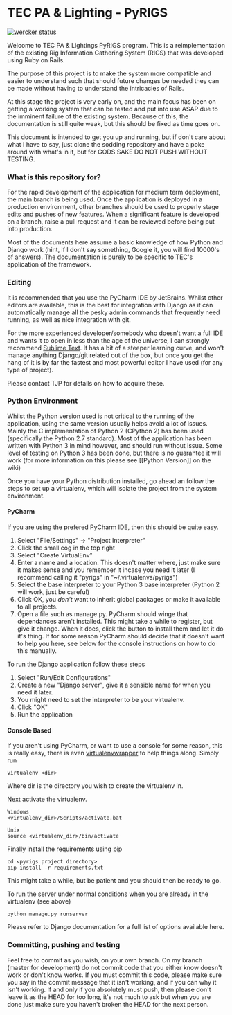 # TEC PA & Lighting - PyRIGS #
[![wercker status](https://app.wercker.com/status/b26100ecccdfb46a9a9056553daac5b7/m/master "wercker status")](https://app.wercker.com/project/bykey/b26100ecccdfb46a9a9056553daac5b7)

Welcome to TEC PA & Lightings PyRIGS program. This is a reimplementation of the existing Rig Information Gathering System (RIGS) that was developed using Ruby on Rails.

The purpose of this project is to make the system more compatible and easier to understand such that should future changes be needed they can be made without having to understand the intricacies of Rails.

At this stage the project is very early on, and the main focus has been on getting a working system that can be tested and put into use ASAP due to the imminent failure of the existing system. Because of this, the documentation is still quite weak, but this should be fixed as time goes on.

This document is intended to get you up and running, but if don't care about what I have to say, just clone the sodding repository and have a poke around with what's in it, but for GODS SAKE DO NOT PUSH WITHOUT TESTING.

### What is this repository for? ###
For the rapid development of the application for medium term deployment, the main branch is being used.
Once the application is deployed in a production environment, other branches should be used to properly stage edits and pushes of new features. When a significant feature is developed on a branch, raise a pull request and it can be reviewed before being put into production.

Most of the documents here assume a basic knowledge of how Python and Django work (hint, if I don't say something, Google it, you will find 10000's of answers). The documentation is purely to be specific to TEC's application of the framework.

### Editing ###
It is recommended that you use the PyCharm IDE by JetBrains. Whilst other editors are available, this is the best for integration with Django as it can automatically manage all the pesky admin commands that frequently need running, as well as nice integration with git.

For the more experienced developer/somebody who doesn't want a full IDE and wants it to open in less than the age of the universe, I can strongly recommend [Sublime Text](http://www.sublimetext.com/). It has a bit of a steeper learning curve, and won't manage anything Django/git related out of the box, but once you get the hang of it is by far the fastest and most powerful editor I have used (for any type of project).

Please contact TJP for details on how to acquire these.

### Python Environment ###
Whilst the Python version used is not critical to the running of the application, using the same version usually helps avoid a lot of issues. Mainly the C implementation of Python 2 (CPython 2) has been used (specifically the Python 2.7 standard). Most of the application has been written with Python 3 in mind however, and should run without issue. Some level of testing on Python 3 has been done, but there is no guarantee it will work (for more information on this please see [[Python Version]] on the wiki)

Once you have your Python distribution installed, go ahead an follow the steps to set up a virtualenv, which will isolate the project from the system environment.

#### PyCharm ####
If you are using the prefered PyCharm IDE, then this should be quite easy.

1. Select "File/Settings" -> "Project Interpreter"
2. Click the small cog in the top right
3. Select "Create VirtualEnv"
4. Enter a name and a location. This doesn't matter where, just make sure it makes sense and you remember it incase you need it later (I recommend calling it "pyrigs" in "~/.virtualenvs/pyrigs")
5. Select the base interpreter to your Python 3 base interpreter (Python 2 will work, just be careful)
6. Click OK, you *don't* want to inherit global packages or make it available to all projects.
7. Open a file such as manage.py. PyCharm should winge that dependances aren't installed. This might take a while to register, but give it change. When it does, click the button to install them and let it do it's thing. If for some reason PyCharm should decide that it doesn't want to help you here, see below for the console instructions on how to do this manually.

To run the Django application follow these steps

1. Select "Run/Edit Configurations"
2. Create a new "Django server", give it a sensible name for when you need it later.
3. You might need to set the interpreter to be your virtualenv.
4. Click "OK"
5. Run the application

#### Console Based ####
If you aren't using PyCharm, or want to use a console for some reason, this is really easy, there is even [virtualenvwrapper](https://virtualenvwrapper.readthedocs.org/en/latest/) to help things along. Simply run
```
virtualenv <dir>
```
Where dir is the directory you wish to create the virtualenv in.

Next activate the virtualenv.
```
Windows
<virtualenv_dir>/Scripts/activate.bat

Unix
source <virtualenv_dir>/bin/activate
```
Finally install the requirements using pip
```
cd <pyrigs project directory>
pip install -r requirements.txt
```
This might take a while, but be patient and you should then be ready to go.

To run the server under normal conditions when you are already in the virtualenv (see above)
```
python manage.py runserver
```
Please refer to Django documentation for a full list of options available here.

### Committing, pushing and testing ###
Feel free to commit as you wish, on your own branch. On my branch (master for development) do not commit code that you either know doesn't work or don't know works. If you must commit this code, please make sure you say in the commit message that it isn't working, and if you can why it isn't working. If and only if you absolutely must push, then please don't leave it as the HEAD for too long, it's not much to ask but when you are done just make sure you haven't broken the HEAD for the next person.